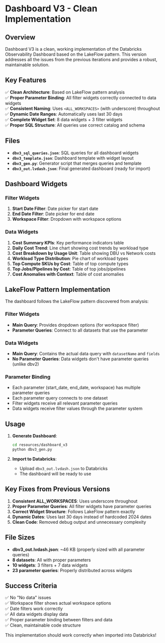 # Dashboard V3 - Clean Implementation

## Overview

Dashboard V3 is a clean, working implementation of the Databricks Observability Dashboard based on the LakeFlow pattern. This version addresses all the issues from the previous iterations and provides a robust, maintainable solution.

## Key Features

✅ **Clean Architecture**: Based on LakeFlow pattern analysis  
✅ **Proper Parameter Binding**: All filter widgets correctly connected to data widgets  
✅ **Consistent Naming**: Uses `<ALL_WORKSPACES>` (with underscore) throughout  
✅ **Dynamic Date Ranges**: Automatically uses last 30 days  
✅ **Complete Widget Set**: 8 data widgets + 3 filter widgets  
✅ **Proper SQL Structure**: All queries use correct catalog and schema  

## Files

- **`dbv3_sql_queries.json`**: SQL queries for all dashboard widgets
- **`dbv3_template.json`**: Dashboard template with widget layout
- **`dbv3_gen.py`**: Generator script that merges queries and template
- **`dbv3_out.lvdash.json`**: Final generated dashboard (ready for import)

## Dashboard Widgets

### Filter Widgets
1. **Start Date Filter**: Date picker for start date
2. **End Date Filter**: Date picker for end date  
3. **Workspace Filter**: Dropdown with workspace options

### Data Widgets
1. **Cost Summary KPIs**: Key performance indicators table
2. **Daily Cost Trend**: Line chart showing cost trends by workload type
3. **Cost Breakdown by Usage Unit**: Table showing DBU vs Network costs
4. **Workload Type Distribution**: Pie chart of workload types
5. **Top Compute SKUs by Cost**: Table of top compute types
6. **Top Jobs/Pipelines by Cost**: Table of top jobs/pipelines
7. **Cost Anomalies with Context**: Table of cost anomalies

## LakeFlow Pattern Implementation

The dashboard follows the LakeFlow pattern discovered from analysis:

### Filter Widgets
- **Main Query**: Provides dropdown options (for workspace filter)
- **Parameter Queries**: Connect to all datasets that use the parameter

### Data Widgets  
- **Main Query**: Contains the actual data query with `datasetName` and `fields`
- **No Parameter Queries**: Data widgets don't have parameter queries (unlike dbv2)

### Parameter Binding
- Each parameter (start_date, end_date, workspace) has multiple parameter queries
- Each parameter query connects to one dataset
- Filter widgets receive all relevant parameter queries
- Data widgets receive filter values through the parameter system

## Usage

1. **Generate Dashboard**:
   ```bash
   cd resources/dashboard_v3
   python dbv3_gen.py
   ```

2. **Import to Databricks**:
   - Upload `dbv3_out.lvdash.json` to Databricks
   - The dashboard will be ready to use

## Key Fixes from Previous Versions

1. **Consistent ALL_WORKSPACES**: Uses underscore throughout
2. **Proper Parameter Queries**: All filter widgets have parameter queries
3. **Correct Widget Structure**: Follows LakeFlow pattern exactly
4. **Dynamic Dates**: Uses last 30 days instead of hardcoded 2024 dates
5. **Clean Code**: Removed debug output and unnecessary complexity

## File Sizes

- **dbv3_out.lvdash.json**: ~46 KB (properly sized with all parameter queries)
- **8 datasets**: All with proper parameters
- **10 widgets**: 3 filters + 7 data widgets
- **23 parameter queries**: Properly distributed across widgets

## Success Criteria

✅ No "No data" issues  
✅ Workspace filter shows actual workspace options  
✅ Date filters work correctly  
✅ All data widgets display data  
✅ Proper parameter binding between filters and data  
✅ Clean, maintainable code structure  

This implementation should work correctly when imported into Databricks!
